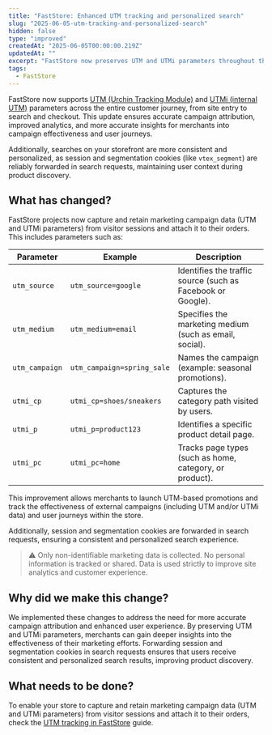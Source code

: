 ```yaml
---
title: "FastStore: Enhanced UTM tracking and personalized search"
slug: "2025-06-05-utm-tracking-and-personalized-search"
hidden: false
type: "improved"
createdAt: "2025-06-05T00:00:00.219Z"
updatedAt: ""
excerpt: "FastStore now preserves UTM and UTMi parameters throughout the customer journey, improving campaign attribution and analytics."
tags:
  - FastStore
---
```


FastStore now supports [UTM (Urchin Tracking Module)](https://help.vtex.com/en/tutorial/what-are-utm-source-utm-campaign-and-utm-medium--2wTz7QJ8KUG6skGAoAQuii) and [UTMi (internal UTM)](https://help.vtex.com/en/tutorial/what-are-the-internal-utms--5Pvo8ufYWs00AUeCCEY68a) parameters across the entire customer journey, from site entry to search and checkout. This update ensures accurate campaign attribution, improved analytics, and more accurate insights for merchants into campaign effectiveness and user journeys.

Additionally, searches on your storefront are more consistent and personalized, as session and segmentation cookies (like `vtex_segment`) are reliably forwarded in search requests, maintaining user context during product discovery.

## What has changed?

FastStore projects now capture and retain marketing campaign data (UTM and UTMi parameters) from visitor sessions and attach it to their orders. This includes parameters such as:

| Parameter      | Example                    | Description |
|----------------|----------------------------|-------------|
| `utm_source`   | `utm_source=google`        | Identifies the traffic source (such as Facebook or Google). |
| `utm_medium`   | `utm_medium=email`         | Specifies the marketing medium (such as email, social). |
| `utm_campaign` | `utm_campaign=spring_sale` | Names the campaign (example: seasonal promotions). |
| `utmi_cp`      | `utmi_cp=shoes/sneakers`   | Captures the category path visited by users. |
| `utmi_p`       | `utmi_p=product123`        | Identifies a specific product detail page. |
| `utmi_pc`      | `utmi_pc=home`             | Tracks page types (such as home, category, or product). |

This improvement allows merchants to launch UTM-based promotions and track the effectiveness of external campaigns (including UTM and/or UTMi data) and user journeys within the store.

Additionally, session and segmentation cookies are forwarded in search requests, ensuring a consistent and personalized search experience.

> ⚠️ Only non-identifiable marketing data is collected. No personal information is tracked or shared. Data is used strictly to improve site analytics and customer experience.

## Why did we make this change?

We implemented these changes to address the need for more accurate campaign attribution and enhanced user experience. By preserving UTM and UTMi parameters, merchants can gain deeper insights into the effectiveness of their marketing efforts. Forwarding session and segmentation cookies in search requests ensures that users receive consistent and personalized search results, improving product discovery.

## What needs to be done?

To enable your store to capture and retain marketing campaign data (UTM and UTMi parameters) from visitor sessions and attach it to their orders, check the [UTM tracking in FastStore](https://developers.vtex.com/docs/guides/faststore/seo-validating-utm-tracking-in-faststore) guide.
